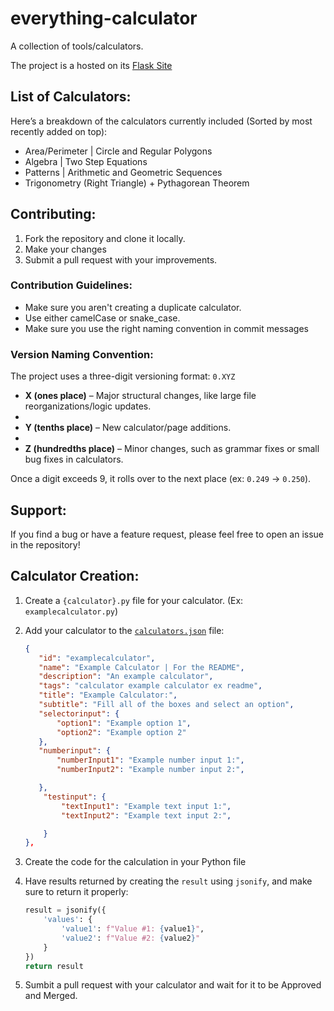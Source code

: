 # everything-calculator
A collection of tools/calculators.

The project is a hosted on its [Flask Site](https://everything-calculator.vercel.app/)


## List of Calculators:
Here’s a breakdown of the calculators currently included (Sorted by most recently added on top):

- Area/Perimeter | Circle and Regular Polygons
- Algebra | Two Step Equations
- Patterns | Arithmetic and Geometric Sequences
- Trigonometry (Right Triangle) + Pythagorean Theorem

## Contributing:
1. Fork the repository and clone it locally.
2. Make your changes
3. Submit a pull request with your improvements.

### Contribution Guidelines:
- Make sure you aren't creating a duplicate calculator.
- Use either camelCase or snake_case.
- Make sure you use the right naming convention in commit messages

### Version Naming Convention:
The project uses a three-digit versioning format: `0.XYZ`

- **X (ones place)** – Major structural changes, like large file reorganizations/logic updates.
- 
- **Y (tenths place)** – New calculator/page additions.
- 
- **Z (hundredths place)** – Minor changes, such as grammar fixes or small bug fixes in calculators.  

Once a digit exceeds 9, it rolls over to the next place (ex: `0.249` -> `0.250`).

## Support:
If you find a bug or have a feature request, please feel free to open an issue in the repository!

## Calculator Creation:
1. Create a `{calculator}.py` file for your calculator. (Ex: `examplecalculator.py`)
2. Add your calculator to the [`calculators.json`](calculators.json) file:

    ```json
   {
       "id": "examplecalculator", 
       "name": "Example Calculator | For the README",
       "description": "An example calculator",
       "tags": "calculator example calculator ex readme",
       "title": "Example Calculator:",
       "subtitle": "Fill all of the boxes and select an option",
       "selectorinput": {
           "option1": "Example option 1",
           "option2": "Example option 2"
       },
       "numberinput": {
           "numberInput1": "Example number input 1:",
           "numberInput2": "Example number input 2:",

       },
        "testinput": {
            "textInput1": "Example text input 1:",
            "textInput2": "Example text input 2:",

        }
   },
   ```
4. Create the code for the calculation in your Python file
5. Have results returned by creating the `result` using `jsonify`, and make sure to return it properly:

    ```python
    result = jsonify({
        'values': {
            'value1': f"Value #1: {value1}",
            'value2': f"Value #2: {value2}"
        }
    })
    return result
    ```
6. Sumbit a pull request with your calculator and wait for it to be Approved and Merged. 